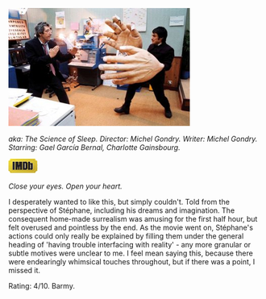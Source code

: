 <!--
.. title: La Science des R&ecirc;ves
.. slug: la-science-des-reves
.. date: 2007-05-18 13:47:38-05:00
.. tags: Movies
.. category: Movies
.. link: 
.. description: 
.. type: text
-->


[![Giant hands](/files/2007/05/thescienceofsleep1.jpg)](http://imdb.com/title/tt0354899/ "Giant hands")

*aka: The Science of Sleep.
Director: Michel Gondry.
Writer: Michel Gondry.
Starring: Gael García Bernal, Charlotte Gainsbourg.*

[![Internet Movie Database](/files/2007/05/imdb.png)](http://imdb.com/title/tt0354899/)

*Close your eyes. Open your heart.*

I desperately wanted to like this, but simply couldn't. Told from the
perspective of Stéphane, including his dreams and imagination. The
consequent home-made surrealism was amusing for the first half hour, but
felt overused and pointless by the end. As the movie went on, Stéphane's
actions could only really be explained by filling them under the general
heading of 'having trouble interfacing with reality' - any more granular
or subtle motives were unclear to me. I feel mean saying this, because
there were endearingly whimsical touches throughout, but if there was a
point, I missed it.

Rating: 4/10.
Barmy.